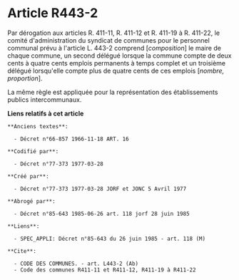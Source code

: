 # Article R443-2

Par dérogation aux articles R. 411-11, R. 411-12 et R. 411-19 à R. 411-22, le comité d'administration du syndicat de communes
pour le personnel communal prévu à l'article L. 443-2 comprend [*composition*] le maire de chaque commune, un second délégué
lorsque la commune compte de deux cents à quatre cents emplois permanents à temps complet et un troisième délégué lorsqu'elle
compte plus de quatre cents de ces emplois [*nombre, proportion*].

La même règle est appliquée pour la représentation des établissements publics intercommunaux.

**Liens relatifs à cet article**

	**Anciens textes**:

	  - Décret n°66-857 1966-11-18 ART. 16

	**Codifié par**:

	  - Décret n°77-373 1977-03-28

	**Créé par**:

	  - Décret n°77-373 1977-03-28 JORF et JONC 5 Avril 1977

	**Abrogé par**:

	  - Décret n°85-643 1985-06-26 art. 118 jorf 28 juin 1985

	**Liens**:

	  - SPEC_APPLI: Décret n°85-643 du 26 juin 1985 - art. 118 (M)

	**Cite**:

	  - CODE DES COMMUNES. - art. L443-2 (Ab)
	  - Code des communes R411-11 et R411-12, R411-19 à R411-22
